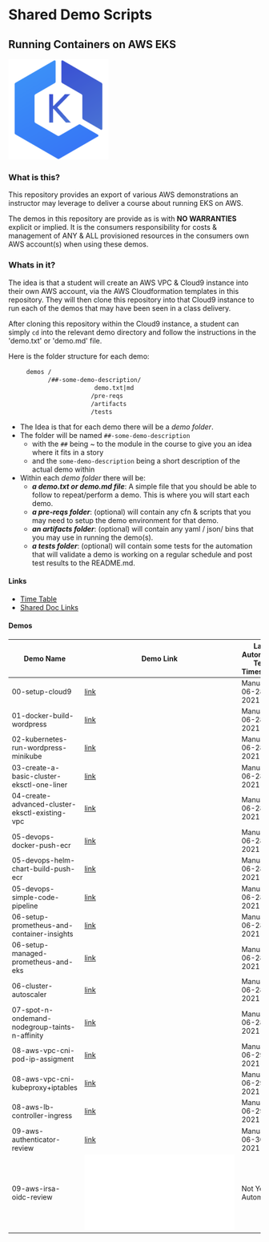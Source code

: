 # Shared Demo Scripts
## Running Containers on AWS EKS

![EKS logo](doc/images/amazon-eks.png)

### What is this?

This repository provides an export of various AWS demonstrations an instructor may leverage to deliver a course about running EKS on AWS.

The demos in this repository are provide as is with **NO WARRANTIES** explicit or implied.  It is the consumers responsibility for costs & management of ANY & ALL provisioned resources in the consumers own AWS account(s) when using these demos.


### Whats in it?

The idea is that a student will create an AWS VPC & Cloud9 instance into their own AWS account, via the AWS Cloudformation templates in this repository.  They will then clone this repository into that Cloud9 instance to run each of the demos that may have been seen in a class delivery.

After cloning this repository within the Cloud9 instance, a student can simply `cd` into the relevant demo directory and follow the instructions in the 'demo.txt' or 'demo.md' file.

Here is the folder structure for each demo:

```
     demos /
           /##-some-demo-description/
                        demo.txt|md
                       /pre-reqs
                       /artifacts
                       /tests
```

- The Idea is that for each demo there will be a _demo folder_.
- The folder will be named `##-some-demo-description`
  - with the `##` being ~ to the module in the course to give you an idea where it fits in a story
  - and the `some-demo-description` being a short description of the actual demo within
- Within each _demo folder_ there will be:
  - _**a demo.txt or demo.md file**_: A simple file that you should be able to follow to repeat/perform a demo.  This is where you will start each demo.
  - _**a pre-reqs folder**_:  (optional) will contain any cfn & scripts that you may need to setup the demo environment for that demo.
  - _**an artifacts folder**_: (optional) will contain any yaml / json/ bins that you may use in running the demo(s).           
  - _**a tests folder**_: (optional) will contain some tests for the automation that will validate a demo is working on a regular schedule and post test results to the README.md.

#### Links

- [Time Table](doc/images/timetable.png)
- [Shared Doc Links](doc/Links.md)

#### Demos

Demo Name     | Demo Link     | Last Automated Test Timestamp
--- | ---| ---
00-setup-cloud9     | [link](demos/00-setup-cloud9/demo.md)   | Manual 06-28-2021
01-docker-build-wordpress     | [link](demos/01-docker-build-wordpress/demo.md)   | Manual 06-28-2021
02-kubernetes-run-wordpress-minikube     | [link](demos/02-kubernetes-run-wordpress-minikube/demo.md)   | Manual 06-28-2021
03-create-a-basic-cluster-eksctl-one-liner     | [link](demos/03-create-a-basic-cluster-eksctl-one-liner/demo.md)   | Manual 06-28-2021
04-create-advanced-cluster-eksctl-existing-vpc     | [link](demos/04-create-advanced-cluster-eksctl-existing-vpc/demo.md)   | Manual 06-28-2021
05-devops-docker-push-ecr     | [link](demos/05-devops-docker-push-ecr/demo.md)   | Manual 06-28-2021
05-devops-helm-chart-build-push-ecr     | [link](demos/05-devops-helm-chart-build-push-ecr/demo.md)   | Manual 06-28-2021
05-devops-simple-code-pipeline     | [link](demos/05-devops-simple-code-pipeline/demo.md)   | Manual 06-28-2021
06-setup-prometheus-and-container-insights     | [link](demos/06-setup-prometheus-and-container-insights/demo.md)   | Manual 06-28-2021  
06-setup-managed-prometheus-and-eks     | [link](demos/06-setup-managed-prometheus-and-eks/demo.md)   | Manual 06-28-2021  
06-cluster-autoscaler     | [link](demos/06-cluster-autoscaler/demo.md)   | Manual 06-28-2021
07-spot-n-ondemand-nodegroup-taints-n-affinity | [link](demos/07-spot-n-ondemand-nodegroup-taints-n-affinity/demo.md)   | Manual 06-28-2021
08-aws-vpc-cni-pod-ip-assigment | [link](demos/08-aws-vpc-cni-pod-ip-assigment/demo.md)   | Manual 06-29-2021
08-aws-vpc-cni-kubeproxy+iptables | [link](demos/08-aws-vpc-cni-kubeproxy+iptables/demo.md)   | Manual 06-29-2021
08-aws-lb-controller-ingress | [link](demos/08-aws-lb-controller-ingress/demo.md)   | Manual 06-29-2021
09-aws-authenticator-review | [link](demos/09-aws-authenticator-review/demo.md)   | Manual 06-30-2021
09-aws-irsa-oidc-review | ![link](demos/09-aws-irsa-oidc-review/demo.txt)   | Not Yet Automated
